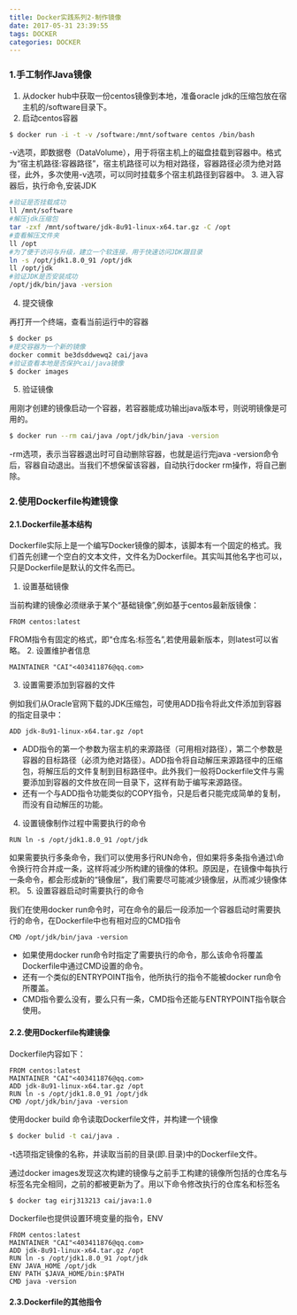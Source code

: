 ```yaml
---
title: Docker实践系列2-制作镜像
date: 2017-05-31 23:39:55
tags: DOCKER
categories: DOCKER
---
```


### 1.手工制作Java镜像
1. 从docker hub中获取一份centos镜像到本地，准备oracle jdk的压缩包放在宿主机的/software目录下。
2. 启动centos容器

```bash
$ docker run -i -t -v /software:/mnt/software centos /bin/bash
```
-v选项，即数据卷（DataVolume），用于将宿主机上的磁盘挂载到容器中。格式为“宿主机路径:容器路径”，宿主机路径可以为相对路径，容器路径必须为绝对路径，此外，多次使用-v选项，可以同时挂载多个宿主机路径到容器中。
3. 进入容器后，执行命令,安装JDK
```bash
#验证是否挂载成功
ll /mnt/software
#解压jdk压缩包
tar -zxf /mnt/software/jdk-8u91-linux-x64.tar.gz -C /opt
#查看解压文件夹
ll /opt
#为了便于访问与升级，建立一个软连接，用于快速访问JDK跟目录
ln -s /opt/jdk1.8.0_91 /opt/jdk
ll /opt/jdk
#验证JDK是否安装成功
/opt/jdk/bin/java -version
```
4. 提交镜像

再打开一个终端，查看当前运行中的容器
```bash
$ docker ps
#提交容器为一个新的镜像
docker commit be3dsddwewq2 cai/java
#验证查看本地是否保护cai/java镜像
$ docker images
```
5. 验证镜像

用刚才创建的镜像启动一个容器，若容器能成功输出java版本号，则说明镜像是可用的。
```bash
$ docker run --rm cai/java /opt/jdk/bin/java -version
```
-rm选项，表示当容器退出时可自动删除容器，也就是运行完java -version命令后，容器自动退出。当我们不想保留该容器，自动执行docker rm操作，将自己删除。

### 2.使用Dockerfile构建镜像
#### 2.1.Dockerfile基本结构
Dockerfile实际上是一个编写Docker镜像的脚本，该脚本有一个固定的格式。我们首先创建一个空白的文本文件，文件名为Dockerfile。其实叫其他名字也可以，只是Dockerfile是默认的文件名而已。
1. 设置基础镜像

当前构建的镜像必须继承于某个“基础镜像”,例如基于centos最新版镜像：

```
FROM centos:latest
```
FROM指令有固定的格式，即“仓库名:标签名”,若使用最新版本，则latest可以省略。
2. 设置维护者信息

```
MAINTAINER "CAI"<403411876@qq.com>
```

3. 设置需要添加到容器的文件

例如我们从Oracle官网下载的JDK压缩包，可使用ADD指令将此文件添加到容器的指定目录中：

```
ADD jdk-8u91-linux-x64.tar.gz /opt
```
- ADD指令的第一个参数为宿主机的来源路径（可用相对路径），第二个参数是容器的目标路径（必须为绝对路径）。ADD指令将自动解压来源路径中的压缩包，将解压后的文件复制到目标路径中。此外我们一般将Dockerfile文件与需要添加到容器的文件放在同一目录下，这样有助于编写来源路径。
- 还有一个与ADD指令功能类似的COPY指令，只是后者只能完成简单的复制，而没有自动解压的功能。
4. 设置镜像制作过程中需要执行的命令

```
RUN ln -s /opt/jdk1.8.0_91 /opt/jdk
```
如果需要执行多条命令，我们可以使用多行RUN命令，但如果将多条指令通过\命令换行符合并成一条，这样将减少所构建的镜像的体积。原因是，在镜像中每执行一条命令，都会形成新的“镜像层”，我们需要尽可能减少镜像层，从而减少镜像体积。
5. 设置容器启动时需要执行的命令

我们在使用docker run命令时，可在命令的最后一段添加一个容器启动时需要执行的命令，在Dockerfile中也有相对应的CMD指令

```
CMD /opt/jdk/bin/java -version
```
- 如果使用docker run命令时指定了需要执行的命令，那么该命令将覆盖Dockerfile中通过CMD设置的命令。
- 还有一个类似的ENTRYPOINT指令，他所执行的指令不能被docker run命令所覆盖。
- CMD指令要么没有，要么只有一条，CMD指令还能与ENTRYPOINT指令联合使用。

#### 2.2.使用Dockerfile构建镜像
Dockerfile内容如下：
```
FROM centos:latest
MAINTAINER "CAI"<403411876@qq.com>
ADD jdk-8u91-linux-x64.tar.gz /opt
RUN ln -s /opt/jdk1.8.0_91 /opt/jdk
CMD /opt/jdk/bin/java -version

```
使用docker build 命令读取Dockerfile文件，并构建一个镜像

```bash
$ docker bulid -t cai/java .
```
-t选项指定镜像的名称，并读取当前的目录(即.目录)中的Dockerfile文件。

通过docker images发现这次构建的镜像与之前手工构建的镜像所包括的仓库名与标签名完全相同，之前的都被更新为<none>了。用以下命令修改执行的仓库名和标签名

```
$ docker tag eirj313213 cai/java:1.0
```

Dockerfile也提供设置环境变量的指令，ENV
```
FROM centos:latest
MAINTAINER "CAI"<403411876@qq.com>
ADD jdk-8u91-linux-x64.tar.gz /opt
RUN ln -s /opt/jdk1.8.0_91 /opt/jdk
ENV JAVA_HOME /opt/jdk
ENV PATH $JAVA_HOME/bin:$PATH
CMD java -version

```
#### 2.3.Dockerfile的其他指令